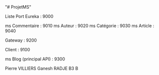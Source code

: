 "# ProjetMS" 

Liste Port
  Eureka : 9000
  
  ms Commentaire : 9010
  ms Auteur : 9020
  ms Catégorie : 9030
  ms Article : 9040
  
  Gateway : 9200
  
  Client : 9100
  
  ms Blog (principal API) : 9300


Pierre VILLIERS
Ganesh RADJE
B3 B 
